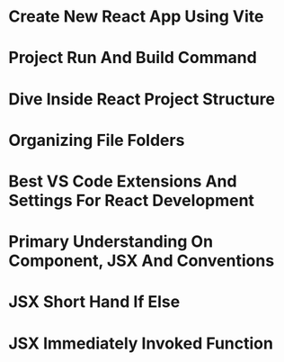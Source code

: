 # Create New React App Using Vite

# Project Run And Build Command

# Dive Inside React Project Structure

# Organizing File Folders

# Best VS Code Extensions And Settings For React Development

# Primary Understanding On Component, JSX And Conventions

# JSX Short Hand If Else

# JSX Immediately Invoked Function
